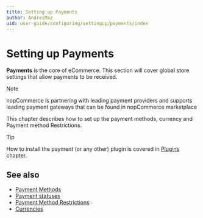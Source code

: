```yaml
---
title: Setting up Payments
author: AndreiMaz
uid: user-guide/configuring/settingup/payments/index
---
```

# Setting up Payments

**Payments** is the core of eCommerce. This section will cover global store settings that allow payments to be received.

> [!NOTE]
> nopCommerce is partnering with leading payment providers and supports leading payment gateways that can be found in nopCommerce marketplace

This chapter describes how to set up the payment methods, currency and Payment method Restrictions.

> [!TIP]
> How to install the payment (or any other) plugin is covered in [Plugins](xref:user-guide/configuring/system/plugins) chapter.

## See also

- [Payment Methods](xref:user-guide/configuring/settingup/payments/payment-methods)
- [Payment statuses](xref:user-guide/configuring/settingup/payments/payment-statuses)
- [Payment Method Restrictions](xref:user-guide/configuring/settingup/payments/payment-method-restrictions)
- [Currencies](xref:user-guide/configuring/settingup/payments/currencies)
